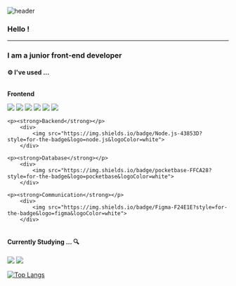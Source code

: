 ![header](https://capsule-render.vercel.app/api?type=waving&color=gradient&height=150&section=header&text=heeso&fontSize=50)

### Hello !
---

### I am a junior front-end developer

#### ⚙ I've used ...

<div style="display:flex; flex-direction:column; align-items:flex-start;">
    <p><strong>Frontend</strong></p>
        <div>
            <img src="https://img.shields.io/badge/html5-E34F26?style=for-the-badge&logo=html5&logoColor=white">
            <img src="https://img.shields.io/badge/css-1572B6?style=for-the-badge&logo=css3&logoColor=white">
            <img src="https://img.shields.io/badge/javascript-F7DF1E?style=for-the-badge&logo=javascript&logoColor=black">
            <img src="https://img.shields.io/badge/Sass-CC6699?style=for-the-badge&logo=Sass&logoColor=white">
            <img src="https://img.shields.io/badge/Tailwind-38B2AC?style=for-the-badge&logo=tailwind-css&logoColor=white">
            <img src="https://img.shields.io/badge/react-61DAFB?style=for-the-badge&logo=react&logoColor=black">
        </div>

    <p><strong>Backend</strong></p>
        <div>
            <img src="https://img.shields.io/badge/Node.js-43853D?style=for-the-badge&logo=node.js&logoColor=white">
        </div>
        
    <p><strong>Database</strong></p>
        <div>
            <img src="https://img.shields.io/badge/pocketbase-FFCA28?style=for-the-badge&logo=pocketbase&logoColor=white">
        </div>
        
    <p><strong>Communication</strong></p>
        <div>
            <img src="https://img.shields.io/badge/Figma-F24E1E?style=for-the-badge&logo=figma&logoColor=white">
        </div>
</div>

#### Currently Studying ... 🔍

<img src = "https://img.shields.io/badge/TypeScript-007ACC?style=for-the-badge&logo=typescript&logoColor=white"> <img src = "	https://img.shields.io/badge/Vue.js-35495E?style=for-the-badge&logo=vue.js&logoColor=4FC08D">


[![Top Langs](https://github-readme-stats.vercel.app/api/top-langs/?username=h2s0&layout=compact)](https://github.com/h2s0/github-readme-stats)


